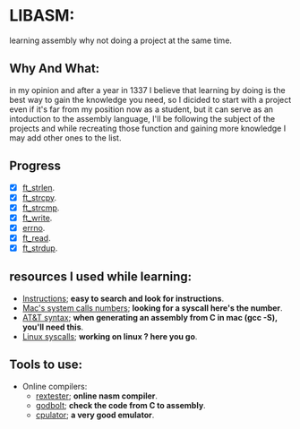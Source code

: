 # LIBASM:
learning assembly why not doing a project at the same time.
## Why And What:
 in my opinion and after a year in 1337 I believe that learning by doing is the best way to gain the knowledge you need, so I dicided to start with a project even if it's far from my position now as a student, but it can serve as an intoduction to the assembly language, I'll be following the subject of the projects and while recreating those function and gaining more knowledge I may add other ones to the list.
## Progress
 - [X] [ft_strlen](https://man7.org/linux/man-pages/man3/strlen.3.html).
 - [X] [ft_strcpy](https://man7.org/linux/man-pages/man3/strcpy.3.html).
 - [X] [ft_strcmp](https://www.man7.org/linux/man-pages/man3/strcmp.3.html).
 - [X] [ft_write](https://man7.org/linux/man-pages/man2/write.2.html).
 - [X] [errno](https://man7.org/linux/man-pages/man3/errno.3.html).
 - [X] [ft_read](https://man7.org/linux/man-pages/man2/read.2.html).
 - [X] [ft_strdup](https://man7.org/linux/man-pages/man3/strdup.3.html).
## resources I used while learning:
- [Instructions](http://www.mathemainzel.info/files/x86asmref.html#repe); **easy to search and look for instructions**.  
- [Mac's system calls numbers](https://opensource.apple.com/source/xnu/xnu-1504.3.12/bsd/kern/syscalls.master); **looking for a syscall here's the number**.  
- [AT&T syntax](https://csiflabs.cs.ucdavis.edu/~ssdavis/50/att-syntax.htm); **when generating an assembly from C in mac (gcc -S), you'll need this**.  
- [Linux syscalls](https://blog.rchapman.org/posts/Linux_System_Call_Table_for_x86_64/); **working on linux ? here you go**. 
## Tools to use:
- Online compilers:
  - [rextester](https://rextester.com/l/nasm_online_compiler); **online nasm compiler**.  
  - [godbolt](https://godbolt.org/); **check the code from C to assembly**.  
  - [cpulator](https://cpulator.01xz.net/?sys=arm-de1soc); **a very good emulator**.  


